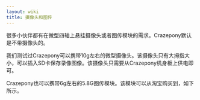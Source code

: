 ```yaml
---
layout: wiki
title: 摄像头和图传
---
```


很多小伙伴都有在微型四轴上悬挂摄像头或者图传模块的需求。Crazepony默认是不带摄像头的。

我们测试过Crazepony可以携带10g左右的微型摄像头。该摄像头只有大拇指大小，可以插入SD卡保存录像图像。该摄像头只需要从Crazepony机身板上供电即可。

Crazepony也可以携带6g左右的5.8G图传模块。该模块可以从淘宝购买到，如下所示。
